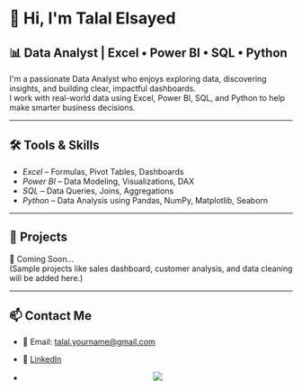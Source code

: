 # 👋 Hi, I'm Talal Elsayed

## 📊 Data Analyst | Excel • Power BI • SQL • Python

I'm a passionate Data Analyst who enjoys exploring data, discovering insights, and building clear, impactful dashboards.  
I work with real-world data using Excel, Power BI, SQL, and Python to help make smarter business decisions.

---

## 🛠️ Tools & Skills

- *Excel* – Formulas, Pivot Tables, Dashboards  
- *Power BI* – Data Modeling, Visualizations, DAX  
- *SQL* – Data Queries, Joins, Aggregations  
- *Python* – Data Analysis using Pandas, NumPy, Matplotlib, Seaborn

---

## 📁 Projects

🚧 Coming Soon...  
(Sample projects like sales dashboard, customer analysis, and data cleaning will be added here.)

---

## 📫 Contact Me

- 📧 Email: talal.yourname@gmail.com  
- 💼 [LinkedIn](https://www.linkedin.com/in/talal-data )
 
- <p align="center">
  <img src="https://github-readme-stats.vercel.app/api?username=talalelsayed&show_icons=true&theme=default" />
